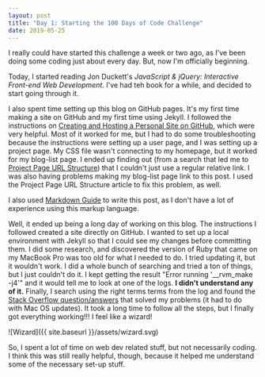 ```yaml
---
layout: post
title: "Day 1: Starting the 100 Days of Code Challenge"
date: 2019-05-25
---
```


I really could have started this challenge a week or two ago, as I've been doing some coding just about every day. But, now I'm officially beginning.

Today, I started reading Jon Duckett's <cite>JavaScript & jQuery: Interactive Front-end Web Development</cite>. I've had teh book for a while, and decided to start going through it.

I also spent time setting up this blog on GitHub pages. It's my first time making a site on GitHub and my first time using Jekyll. I followed the instructions on [Creating and Hosting a Personal Site on GitHub](http://jmcglone.com/guides/github-pages/), which were very helpful. Most of it worked for me, but I had to do some troubleshooting because the instructions were setting up a user page, and I was setting up a project page. My CSS file wasn't connecting to my homepage, but it worked for my blog-list page. I ended up finding out (from a search that led me to [Project Page URL Structure](https://jekyllrb.com/docs/github-pages/#project_page_url_structure)) that I couldn't just use a regular relative link. I was also having problems making my blog-list page link to this post. I used the Project Page URL Structure article to fix this problem, as well.

I also used [Markdown Guide](https://www.markdownguide.org/) to write this post, as I don't have a lot of experience using this markup language.

Well, it ended up being a long day of working on this blog. The instructions I followed created a site directly on GitHub. I wanted to set up a local environment with Jekyll so that I could see my changes before committing them. I did some research, and discovered the version of Ruby that came on my MacBook Pro was too old for what I needed to do. I tried updating it, but it wouldn't work. I did a whole bunch of searching and tried a ton of things, but I just couldn't do it. I kept getting the result "Error running '__rvm_make -j4'" and it would tell me to look at one of the logs. **I didn't understand any of it.** Finally, I search using the right terms terms from the log and found the [Stack Overflow question/answers](https://stackoverflow.com/questions/54132958/unable-to-install-any-ruby-with-rvm-on-macos-10-14-2-mojave-error-running-rv) that solved my problems (it had to do with Mac OS updates). It took a long time to follow all the steps, but I finally got everything working!!! I feel like a wizard!

![Wizard]({{ site.baseurl }}/assets/wizard.svg)

So, I spent a lot of time on web dev related stuff, but not necessarily coding. I think this was still really helpful, though, because it helped me understand some of the necessary set-up stuff.
